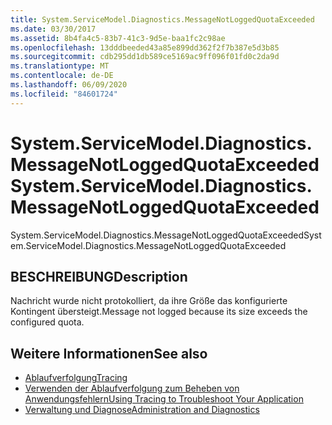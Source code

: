 ```yaml
---
title: System.ServiceModel.Diagnostics.MessageNotLoggedQuotaExceeded
ms.date: 03/30/2017
ms.assetid: 8b4fa4c5-83b7-41c3-9d5e-baa1fc2c98ae
ms.openlocfilehash: 13dddbeeded43a85e899dd362f2f7b387e5d3b85
ms.sourcegitcommit: cdb295dd1db589ce5169ac9ff096f01fd0c2da9d
ms.translationtype: MT
ms.contentlocale: de-DE
ms.lasthandoff: 06/09/2020
ms.locfileid: "84601724"
---
```

# <a name="systemservicemodeldiagnosticsmessagenotloggedquotaexceeded"></a><span data-ttu-id="cdf61-102">System.ServiceModel.Diagnostics.MessageNotLoggedQuotaExceeded</span><span class="sxs-lookup"><span data-stu-id="cdf61-102">System.ServiceModel.Diagnostics.MessageNotLoggedQuotaExceeded</span></span>
<span data-ttu-id="cdf61-103">System.ServiceModel.Diagnostics.MessageNotLoggedQuotaExceeded</span><span class="sxs-lookup"><span data-stu-id="cdf61-103">System.ServiceModel.Diagnostics.MessageNotLoggedQuotaExceeded</span></span>  
  
## <a name="description"></a><span data-ttu-id="cdf61-104">BESCHREIBUNG</span><span class="sxs-lookup"><span data-stu-id="cdf61-104">Description</span></span>  
 <span data-ttu-id="cdf61-105">Nachricht wurde nicht protokolliert, da ihre Größe das konfigurierte Kontingent übersteigt.</span><span class="sxs-lookup"><span data-stu-id="cdf61-105">Message not logged because its size exceeds the configured quota.</span></span>  
  
## <a name="see-also"></a><span data-ttu-id="cdf61-106">Weitere Informationen</span><span class="sxs-lookup"><span data-stu-id="cdf61-106">See also</span></span>

- [<span data-ttu-id="cdf61-107">Ablaufverfolgung</span><span class="sxs-lookup"><span data-stu-id="cdf61-107">Tracing</span></span>](index.md)
- [<span data-ttu-id="cdf61-108">Verwenden der Ablaufverfolgung zum Beheben von Anwendungsfehlern</span><span class="sxs-lookup"><span data-stu-id="cdf61-108">Using Tracing to Troubleshoot Your Application</span></span>](using-tracing-to-troubleshoot-your-application.md)
- [<span data-ttu-id="cdf61-109">Verwaltung und Diagnose</span><span class="sxs-lookup"><span data-stu-id="cdf61-109">Administration and Diagnostics</span></span>](../index.md)
